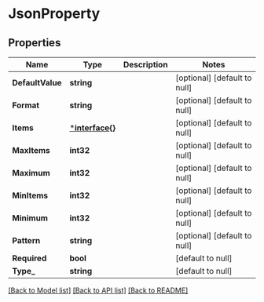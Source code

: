 # JsonProperty

## Properties
Name | Type | Description | Notes
------------ | ------------- | ------------- | -------------
**DefaultValue** | **string** |  | [optional] [default to null]
**Format** | **string** |  | [optional] [default to null]
**Items** | [***interface{}**](interface{}.md) |  | [optional] [default to null]
**MaxItems** | **int32** |  | [optional] [default to null]
**Maximum** | **int32** |  | [optional] [default to null]
**MinItems** | **int32** |  | [optional] [default to null]
**Minimum** | **int32** |  | [optional] [default to null]
**Pattern** | **string** |  | [optional] [default to null]
**Required** | **bool** |  | [default to null]
**Type_** | **string** |  | [default to null]

[[Back to Model list]](../README.md#documentation-for-models) [[Back to API list]](../README.md#documentation-for-api-endpoints) [[Back to README]](../README.md)


